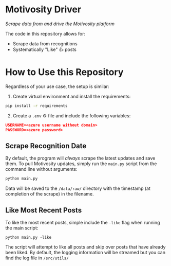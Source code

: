 # Motivosity Driver
_Scrape data from and drive the Motivosity platform_

The code in this repository allows for:
* Scrape data from recognitions
* Systematically "Like" 👍 posts

# How to Use this Repository
Regardless of your use case, the setup is similar:
1. Create virtual environment and install the requirements:
```bash
pip install -r requirements
```
2. Create a `.env` ⚙️ file and include the following variables:
```json
USERNAME=<azure username without domain>
PASSWORD=<azure password>
```

## Scrape Recognition Date
By default, the program will _always_ scrape the latest updates and save them. To pull Motivosity updates, simply run the `main.py` script from the command line without arguments:
```python
python main.py
```
Data will be saved to the `/data/raw/` directory with the timestamp (at completion of the scrape) in the filename.

## Like Most Recent Posts
To like the most recent posts, simple include the `-like` flag when running the main script:
```
python main.py -like
```
The script will attempt to like all posts and skip over posts that have already been liked. By default, the logging information will be streamed but you can find the log file in `/src/utils/`

